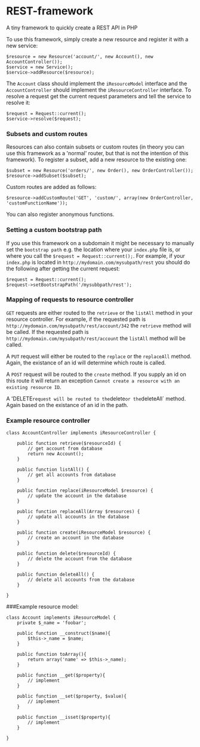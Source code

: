 # REST-framework
A tiny framework to quickly create a REST API in PHP

To use this framework, simply create a new resource and register it with a new service:
    
    $resource = new Resource('account/', new Account(), new AccountController());
    $service = new Service();
    $service->addResource($resource);
    
The `Account` class should implement the `iResourceModel` interface and the `AccountController` should implement the `iResourceController` interface. To resolve a request get the current request parameters and tell the service to resolve it:

    $request = Request::current();
    $service->resolve($request);
    
### Subsets and custom routes
Resources can also contain subsets or custom routes (in theory you can use this framework as a 'normal' router, but that is not the intention of this framework). To register a subset, add a new resource to the existing one:

    $subset = new Resource('orders/', new Order(), new OrderController());
    $resource->addSubset($subset);
    
Custom routes are added as follows:

    $resource->addCustomRoute('GET', 'custom/', array(new OrderController, 'customFunctionName'));
    
You can also register anonymous functions.

### Setting a custom bootstrap path
If you use this framework on a subdomain it might be necessary to manually set the `bootstrap path` e.g. the location where your `index.php` file is, or where you call the `$request = Request::current();`. For example, if your `index.php` is located in `http://mydomain.com/mysubpath/rest` you should do the following after getting the current request:

    $request = Request::current();
    $request->setBootstrapPath('/mysubbpath/rest');
    
### Mapping of requests to resource controller
`GET` requests are either routed to the `retrieve` or the `listAll` method in your resource controller. For example, if the requested path is `http://mydomain.com/mysubpath/rest/account/342` the `retrieve` method will be called. If the requested path is `http://mydomain.com/mysubpath/rest/account` the `listAll` method will be called.

A `PUT` request will either be routed to the `replace` or the `replaceAll` method. Again, the existance of an id will determine which route is called.

A `POST` request will be routed to the `create` method. If you supply an id on this route it will return an exception `Cannot create a resource with an existing resource ID`.

A 'DELETE` request will be routed to the `delete` or the `deleteAll` method. Again based on the existance of an id in the path.

### Example resource controller

    class AccountController implements iResourceController {

    	public function retrieve($resourceId) {
    		// get account from database
    		return new Account();
    	}
      
    	public function listAll() {
    		// get all accounts from database
    	}
      
    	public function replace(iResourceModel $resource) {
    		// update the account in the database
    	}
      
    	public function replaceAll(Array $resources) {
    		// update all accounts in the database
    	}
      
    	public function create(iResourceModel $resource) {
    		// create an account in the database
    	}
      
    	public function delete($resourceId) {
    		// delete the account from the database
    	}
      
    	public function deleteAll() {
    		// delete all accounts from the database
    	}
      
    }

###Example resource model:

    class Account implements iResourceModel {
		private $_name = 'foobar';
	
		public function __construct($name){
			$this->_name = $name;
		}
	
    	public function toArray(){
    		return array('name' => $this->_name);
		}
		
		public function __get($property){
			// implement
		}
		
		public function __set($property, $value){
			// implement
		}
		
		public function __isset($property){
			// implement
		}
    
    }
    
